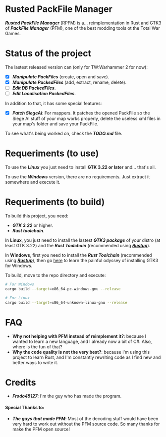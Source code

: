 # Rusted PackFile Manager
***Rusted PackFile Manager*** (RPFM) is a... reimplementation in Rust and GTK3 of ***PackFile Manager*** (PFM), one of the best modding tools ot the Total War Games.

# Status of the project
The lastest released version can (only for TW:Warhammer 2 for now):
- [x] ***Manipulate PackFiles*** (create, open and save).
- [x] ***Manipulate PackedFiles*** (add, extract, rename, delete).
- [ ] ***Edit DB PackedFiles***.
- [ ] ***Edit Localisation PackedFiles***.

In addition to that, it has some special features:
- [x] ***Patch SiegeAI***: For mappers. It patches the opened PackFile so the Siege AI stuff of your map works properly, delete the useless xml files in your map's folder and save your PackFile.

To see what's being worked on, check the ***TODO.md*** file.

# Requeriments (to use)
To use the ***Linux*** you just need to install **GTK 3.22 or later** and... that's all.

To use the ***Windows*** version, there are no requirements. Just extract it somewhere and execute it.


# Requeriments (to build)
To build this project, you need:
* ***GTK 3.22*** or higher.
* ***Rust toolchain***.

In **Linux**, you just need to install the lastest ***GTK3 package*** of your distro (at least GTK 3.22) and the ***Rust Toolchain*** (recommended using [***Rustup***][Rustup download]).

In **Windows**, first you need to install the ***Rust Toolchain*** (recommended using [***Rustup***][Rustup download]), then go [here][Gtk-rs requeriments] to learn the painful odyssey of installing GTK3 for Windows.

To build, move to the repo directory and execute:
```bash
# For Windows
cargo build --target=x86_64-pc-windows-gnu --release

# For Linux
cargo build --target=x86_64-unknown-linux-gnu --release
```

# FAQ
- **Why not helping with PFM instead of reimplement it?**: because I wanted to learn a new language, and I already now a bit of C#. Also, where is the fun of that?
- **Why the code quality is not the very best?**: because I'm using this project to learn Rust, and I'm constantly rewriting code as I find new and better ways to write it.

# Credits
- ***Frodo45127***: I'm the guy who has made the program.

#### Special Thanks to:
- ***The guys that made PFM***: Most of the decoding stuff would have been very hard to work out without the PFM source code. So many thanks for make the PFM open source!

[Rustup download]: https://www.rustup.rs/ "Here you can download it :)"
[Gtk-rs requeriments]: http://gtk-rs.org/docs-src/requirements.html "Installation Tutorial for GTK3 in Windows"
